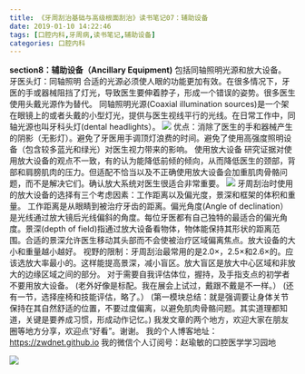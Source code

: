 ```yaml
---
title: 《牙周刮治基础与高级根面刮治》读书笔记07：辅助设备
date: 2019-01-10 14:22:46
tags: [口腔内科,牙周病,读书笔记,辅助设备]
categories: 口腔内科
---
```

**section8：辅助设备（Ancillary Equipment)**
包括同轴照明光源和放大设备。
牙医头灯：同轴照明
合适的光源必须使人眼的功能更加有效。在很多情况下，牙医的手或器械阻挡了灯光，导致医生要伸着脖子，形成一个错误的姿势。很多医生使用头戴光源作为替代。
同轴照明光源(Coaxial illumination sources)是一个架在眼镜上的或者头戴的小型灯光，提供与医生视线平行的光线。在日常工作中，同轴光源也叫牙科头灯(dental headlights）。
![](https://zymblog-1258069789.cos.ap-chengdu.myqcloud.com/blog0077-yzgzjc07/01.jpg)
优点：消除了医生的手和器械产生的阴影（无影灯）。避免了牙医用手调顶灯浪费的时间。避免了使用高强度照明设备（包含较多蓝光和绿光）对医生视力带来的影响。
使用放大设备
研究证据对使用放大设备的观点不一致，有的认为能降低前倾的倾向，从而降低医生的颈部，背部和肩膀肌肉的压力。但适配不恰当以及不正确使用放大设备会加重肌肉骨骼问题，而不是解决它们。确认放大系统对医生很适合非常重要。
![](https://zymblog-1258069789.cos.ap-chengdu.myqcloud.com/blog0077-yzgzjc07/02.jpg)
牙周刮治时使用的放大设备的选择有三个考虑因素：工作距离以及偏光度，景深和框架的体积和重量。
工作距离是从眼睛到被治疗牙齿的距离。偏光角度(Angle of declination）是光线通过放大镜后光线偏斜的角度。每位牙医都有自己独特的最适合的偏光角度。景深(depth of field)指通过放大设备看物体，物体能保持其形状的距离范围。合适的景深允许医生移动其头部而不会使被治疗区域偏离焦点。放大设备的大小和重量越小越好。
视野的限制：牙周刮治最常用的是2.0×，2.5×和2.6×的。应该选放大率最小的。这样能提高景深，减小盲区。放大盲区是放大中心区域和非放大的边缘区域之间的部分。
对于需要自我评估体位，握持，及手指支点的初学者不要用放大设备。
(老外好像是标配。我在展会上试过，戴跟不戴是不一样。）
(还有一节，选择座椅和技能评估，略了。）
(第一模块总结：就是强调要让身体关节保持在其自然舒适的位置，不要过度偏离，以避免肌肉骨骼问题。其实道理都知道，关键是要养成习惯，形成动作记忆。)
我发文章的两个地方，欢迎大家在朋友圈等地方分享，欢迎点“好看”。谢谢。
我的个人博客地址：https://zwdnet.github.io
我的微信个人订阅号：赵瑜敏的口腔医学学习园地

![](https://zymblog-1258069789.cos.ap-chengdu.myqcloud.com/other/wx.jpg)